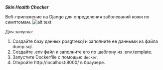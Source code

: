 ***Skin Health Checker***

Веб-приложение на Django для определения заболеваний кожи по симптомам.
![alt text](https://github.com/user-attachments/assets/ca92a479-d24c-4bf7-8010-4e8acfeefd38)

Для запуска:
1. Создайте базу данных posgtresql и заполните ее данными из файла dump.sql.
2. Создайте .env файл и заполните его по шаблону из .env.template.
3. Запустите Dockerfile с помощью `docker`.
4. Откройте http://localhost:8000/ в браузере.
